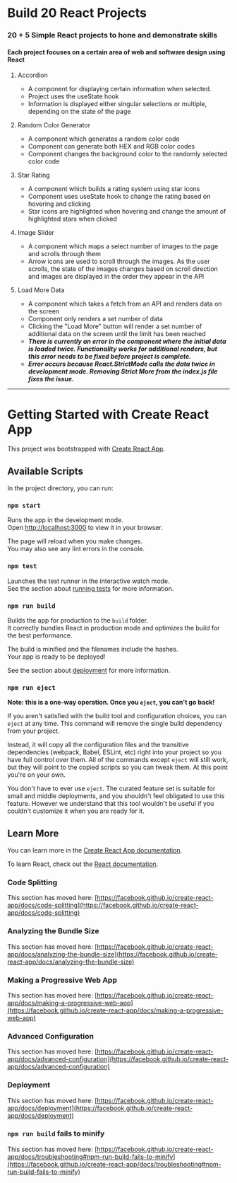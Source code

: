 # Build 20 React Projects

### 20 + 5 Simple React projects to hone and demonstrate skills

#### Each project focuses on a certain area of web and software design using React

 1. Accordion
    - A component for displaying certain information when selected. 
    - Project uses the useState hook
    - Information is displayed either singular selections or multiple, depending on the state of the page

 2. Random Color Generator
    - A component which generates a random color code
    - Component can generate both HEX and RGB color codes
    - Component changes the background color to the randomly selected color code

 3. Star Rating
    - A component which builds a rating system using star icons
    - Component uses useState hook to change the rating based on hovering and clicking
    - Star icons are highlighted when hovering and change the amount of highlighted stars when clicked

 4. Image Slider
    - A component which maps a select number of images to the page and scrolls through them
    - Arrow icons are used to scroll through the images. As the user scrolls, the state of the images changes based on scroll direction and images are displayed in the order they appear in the API

 5. Load More Data
    - A component which takes a fetch from an API and renders data on the screen
    - Component only renders a set number of data
    - Clicking the "Load More" button will render a set number of additional data on the screen until the limit has been reached
    - ***There is currently an error in the component where the initial data is loaded twice. Functionality works for additional renders, but this error needs to be fixed before project is complete.***
    - ***Error occurs because React.StrictMode calls the data twice in development mode. Removing Strict More from the index.js file fixes the issue.***

--------------------------------------------------------------------------------

# Getting Started with Create React App

This project was bootstrapped with [Create React App](https://github.com/facebook/create-react-app).

## Available Scripts

In the project directory, you can run:

### `npm start`

Runs the app in the development mode.\
Open [http://localhost:3000](http://localhost:3000) to view it in your browser.

The page will reload when you make changes.\
You may also see any lint errors in the console.

### `npm test`

Launches the test runner in the interactive watch mode.\
See the section about [running tests](https://facebook.github.io/create-react-app/docs/running-tests) for more information.

### `npm run build`

Builds the app for production to the `build` folder.\
It correctly bundles React in production mode and optimizes the build for the best performance.

The build is minified and the filenames include the hashes.\
Your app is ready to be deployed!

See the section about [deployment](https://facebook.github.io/create-react-app/docs/deployment) for more information.

### `npm run eject`

**Note: this is a one-way operation. Once you `eject`, you can't go back!**

If you aren't satisfied with the build tool and configuration choices, you can `eject` at any time. This command will remove the single build dependency from your project.

Instead, it will copy all the configuration files and the transitive dependencies (webpack, Babel, ESLint, etc) right into your project so you have full control over them. All of the commands except `eject` will still work, but they will point to the copied scripts so you can tweak them. At this point you're on your own.

You don't have to ever use `eject`. The curated feature set is suitable for small and middle deployments, and you shouldn't feel obligated to use this feature. However we understand that this tool wouldn't be useful if you couldn't customize it when you are ready for it.

## Learn More

You can learn more in the [Create React App documentation](https://facebook.github.io/create-react-app/docs/getting-started).

To learn React, check out the [React documentation](https://reactjs.org/).

### Code Splitting

This section has moved here: [https://facebook.github.io/create-react-app/docs/code-splitting](https://facebook.github.io/create-react-app/docs/code-splitting)

### Analyzing the Bundle Size

This section has moved here: [https://facebook.github.io/create-react-app/docs/analyzing-the-bundle-size](https://facebook.github.io/create-react-app/docs/analyzing-the-bundle-size)

### Making a Progressive Web App

This section has moved here: [https://facebook.github.io/create-react-app/docs/making-a-progressive-web-app](https://facebook.github.io/create-react-app/docs/making-a-progressive-web-app)

### Advanced Configuration

This section has moved here: [https://facebook.github.io/create-react-app/docs/advanced-configuration](https://facebook.github.io/create-react-app/docs/advanced-configuration)

### Deployment

This section has moved here: [https://facebook.github.io/create-react-app/docs/deployment](https://facebook.github.io/create-react-app/docs/deployment)

### `npm run build` fails to minify

This section has moved here: [https://facebook.github.io/create-react-app/docs/troubleshooting#npm-run-build-fails-to-minify](https://facebook.github.io/create-react-app/docs/troubleshooting#npm-run-build-fails-to-minify)

